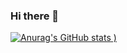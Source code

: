 ### Hi there 👋
[![Anurag's GitHub stats](github-readme-stats-wine-phi-31.vercel.app/api/username=maynormoe&showicons=true&theme=dark&count_private=true)
)](https://github.com/anuraghazra/github-readme-stats)
